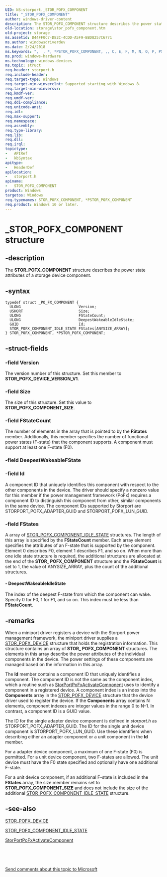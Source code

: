 ```yaml
---
UID: NS:storport._STOR_POFX_COMPONENT
title: "_STOR_POFX_COMPONENT"
author: windows-driver-content
description: The STOR_POFX_COMPONENT structure describes the power state attributes of a storage device component.
old-location: storage\stor_pofx_component.htm
old-project: storage
ms.assetid: D44FF0C7-D82C-4CDD-A5F9-BBD8257C6771
ms.author: windowsdriverdev
ms.date: 2/24/2018
ms.keywords: ",  , *, *PSTOR_POFX_COMPONENT, ,, C, E, F, M, N, O, P, PSTOR_POFX_COMPONENT, PSTOR_POFX_COMPONENT structure pointer [Storage Devices], R, S, STOR_POFX_COMPONENT, STOR_POFX_COMPONENT structure [Storage Devices], T, X, _, _STOR_POFX_COMPONENT, storage.stor_pofx_component, storport/PSTOR_POFX_COMPONENT, storport/STOR_POFX_COMPONENT"
ms.prod: windows-hardware
ms.technology: windows-devices
ms.topic: struct
req.header: storport.h
req.include-header: 
req.target-type: Windows
req.target-min-winverclnt: Supported starting with Windows 8.
req.target-min-winversvr: 
req.kmdf-ver: 
req.umdf-ver: 
req.ddi-compliance: 
req.unicode-ansi: 
req.idl: 
req.max-support: 
req.namespace: 
req.assembly: 
req.type-library: 
req.lib: 
req.dll: 
req.irql: 
topictype:
-	APIRef
-	kbSyntax
apitype:
-	HeaderDef
apilocation:
-	storport.h
apiname:
-	STOR_POFX_COMPONENT
product: Windows
targetos: Windows
req.typenames: STOR_POFX_COMPONENT, *PSTOR_POFX_COMPONENT
req.product: Windows 10 or later.
---
```


# _STOR_POFX_COMPONENT structure


## -description


The <b>STOR_POFX_COMPONENT</b> structure describes the power state attributes of a storage device component.


## -syntax


````
typedef struct _PO_FX_COMPONENT {
  ULONG                          Version;
  USHORT                         Size;
  ULONG                          FStateCount;
  ULONG                          DeepestWakeableIdleState;
  GUID                           Id;
  STOR_POFX_COMPONENT_IDLE_STATE FStates[ANYSIZE_ARRAY];
} STOR_POFX_COMPONENT, *PSTOR_POFX_COMPONENT;
````


## -struct-fields




### -field Version

The version number of this structure. Set this member to <b>STOR_POFX_DEVICE_VERSION_V1</b>.


### -field Size

The size of this structure. Set this value to <b>STOR_POFX_COMPONENT_SIZE</b>.


### -field FStateCount

The number of elements in the array that is pointed to by the <b>FStates</b> member. Additionally, this member specifies the number of functional power states (F-state) that the component supports. A component must support at least one F-state (F0).


### -field DeepestWakeableFState

 


### -field Id

A component ID that uniquely identifies this component with respect to the other components in the device. The driver should specify a nonzero value for this member if the power management framework (PoFx) requires a component ID to distinguish this component from other, similar components in the same device. The component IDs supported by Storport are STORPORT_POFX_ADAPTER_GUID and STORPORT_POFX_LUN_GUID.


### -field FStates

A array of  <a href="..\storport\ns-storport-_stor_pofx_component_idle_state.md">STOR_POFX_COMPONENT_IDLE_STATE</a> structures. The length of this array is specified by the <b>FStateCount</b> member. Each array element specifies the attributes of an F-state that is supported by the component. Element 0 describes F0, element 1 describes F1, and so on. When more than one idle state structure is required, the additional structures are allocated at the end of the <b>STOR_ POFX_COMPONENT</b> structure and the <b>FStateCount</b> is set to 1, the value of ANYSIZE_ARRAY, plus the count of the additional structures.


#### - DeepestWakeableIdleState

The index of the deepest F-state from which the component can wake. Specify 0 for F0, 1 for F1, and so on. This index must be less than <b>FStateCount</b>.


## -remarks



When a miniport driver registers a device with the Storport power management framework, the miniport driver supplies a <a href="..\storport\ns-storport-_stor_pofx_device.md">STOR_POFX_DEVICE</a> structure that holds the registration information. This structure contains an array of <b>STOR_ POFX_COMPONENT</b> structures. The elements in this array describe the power attributes of the individual components in the device. The power settings of these components are managed based on the information in this array.

The <b>Id</b> member contains a component ID that uniquely identifies a component. The component ID is not the same as the component index, which a routine such as <a href="..\storport\nf-storport-storportpofxactivatecomponent.md">StorPortPoFxActivateComponent</a> uses to identify a component in a registered device. A component index is an index into the <b>Components</b> array in the <a href="..\storport\ns-storport-_stor_pofx_device.md">STOR_POFX_DEVICE</a> structure that the device driver used to register the device. If the <b>Components</b> array contains N elements, component indexes are integer values in the range 0 to N–1. In contrast, a component ID is a GUID value.

The ID for the single adapter device component is defined in <i>storport.h</i> as STORPORT_POFX_ADAPTER_GUID. The ID for the single unit device component is STORPORT_POFX_LUN_GUID. Use these identifiers when describing either an adapter component or a unit component in the <b>Id</b> member.

For a adapter device component, a maximum of one F-state (F0) is permitted. For a unit device component, two F-states are allowed. The unit device must have the F0 state specified and optionally have one additional F-state.

For a unit device component, if an additional F-state is included in the <b>FStates</b> array, the size member remains set to <b>STOR_POFX_COMPONENT_SIZE</b> and does not include the size of the additional <a href="..\storport\ns-storport-_stor_pofx_component_idle_state.md">STOR_POFX_COMPONENT_IDLE_STATE</a> structure. 




## -see-also

<a href="..\storport\ns-storport-_stor_pofx_device.md">STOR_POFX_DEVICE</a>



<a href="..\storport\ns-storport-_stor_pofx_component_idle_state.md">STOR_POFX_COMPONENT_IDLE_STATE</a>



<a href="..\storport\nf-storport-storportpofxactivatecomponent.md">StorPortPoFxActivateComponent</a>



 

 

<a href="mailto:wsddocfb@microsoft.com?subject=Documentation%20feedback [storage\storage]:%20STOR_POFX_COMPONENT structure%20 RELEASE:%20(2/24/2018)&amp;body=%0A%0APRIVACY STATEMENT%0A%0AWe use your feedback to improve the documentation. We don't use your email address for any other purpose, and we'll remove your email address from our system after the issue that you're reporting is fixed. While we're working to fix this issue, we might send you an email message to ask for more info. Later, we might also send you an email message to let you know that we've addressed your feedback.%0A%0AFor more info about Microsoft's privacy policy, see http://privacy.microsoft.com/en-us/default.aspx." title="Send comments about this topic to Microsoft">Send comments about this topic to Microsoft</a>

